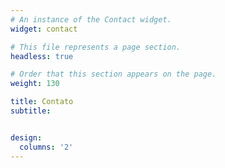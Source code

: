 ```yaml
---
# An instance of the Contact widget.
widget: contact

# This file represents a page section.
headless: true

# Order that this section appears on the page.
weight: 130

title: Contato
subtitle:


design:
  columns: '2'
---
```

